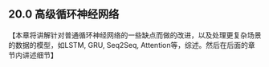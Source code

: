 <!--Copyright © Microsoft Corporation. All rights reserved.
  适用于[License](https://github.com/Microsoft/ai-edu/blob/master/LICENSE.md)版权许可-->

## 20.0 高级循环神经网络

【本章将讲解针对普通循环神经网络的一些缺点而做的改进，以及处理更复杂场景的数据的模型，如LSTM, GRU, Seq2Seq, Attention等，综述。然后在后面的章节内讲述细节】


